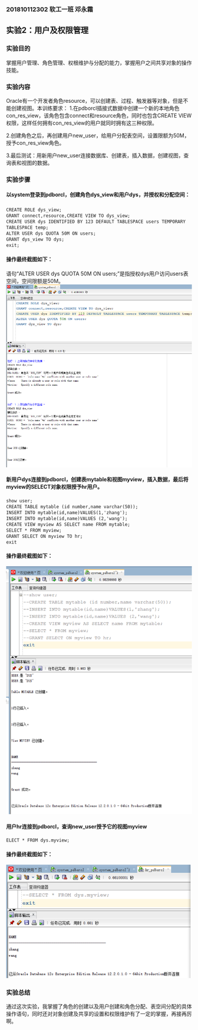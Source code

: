 ### 201810112302         软工一班   邓永霜
## 实验2：用户及权限管理
### 实验目的 
掌握用户管理、角色管理、权根维护与分配的能力，掌握用户之间共享对象的操作技能。
### 实验内容 
Oracle有一个开发者角色resource，可以创建表、过程、触发器等对象，但是不能创建视图。本训练要求：
1.在pdborcl插接式数据中创建一个新的本地角色con_res_view，该角色包含connect和resource角色，同时也包含CREATE VIEW权限，这样任何拥有con_res_view的用户就同时拥有这三种权限。

2.创建角色之后，再创建用户new_user，给用户分配表空间，设置限额为50M，授予con_res_view角色。

3.最后测试：用新用户new_user连接数据库、创建表，插入数据，创建视图，查询表和视图的数据。
### 实验步骤
#### 以system登录到pdborcl，创建角色dys_view和用户dys，并授权和分配空间：
### 
    CREATE ROLE dys_view;
	GRANT connect,resource,CREATE VIEW TO dys_view;
	CREATE USER dys IDENTIFIED BY 123 DEFAULT TABLESPACE users TEMPORARY TABLESPACE temp;
	ALTER USER dys QUOTA 50M ON users;
	GRANT dys_view TO dys;
	exit;

#### 操作最终截图如下：
语句“ALTER USER dys QUOTA 50M ON users;”是指授权dys用户访问users表空间，空间限额是50M。
![Image text](2-1.png)
#### 新用户dys连接到pdborcl，创建表mytable和视图myview，插入数据，最后将myview的SELECT对象权限授予hr用户。
#### 
    show user;
    CREATE TABLE mytable (id number,name varchar(50));
    INSERT INTO mytable(id,name)VALUES(1,'zhang');
    INSERT INTO mytable(id,name)VALUES (2,'wang');
    CREATE VIEW myview AS SELECT name FROM mytable;
    SELECT * FROM myview;
    GRANT SELECT ON myview TO hr;
    exit
#### 操作最终截图如下：
![Image text](2-2.png)

#### 用户hr连接到pdborcl，查询new_user授予它的视图myview
#### 
    ELECT * FROM dys.myview;

#### 操作最终截图如下：
![Image text](2-3.png)

### 实验总结
 通过这次实验，我掌握了角色的创建以及用户创建和角色分配、表空间分配的具体操作语句，同时还对对象创建及共享的设置和权限维护有了一定的掌握，再接再厉啊。